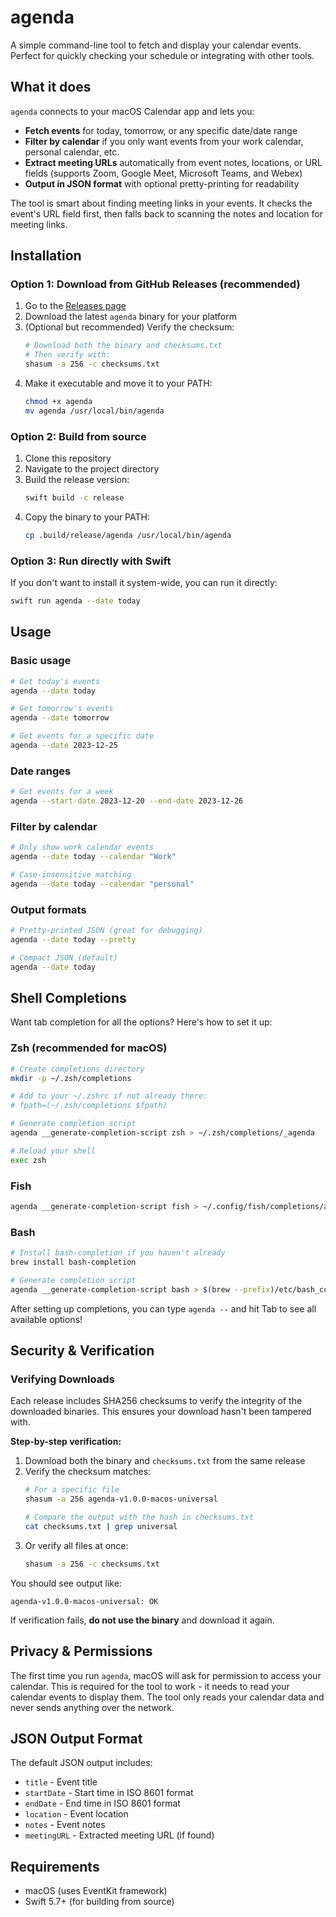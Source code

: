 # agenda

A simple command-line tool to fetch and display your calendar events. Perfect for quickly checking your schedule or integrating with other tools.

## What it does

`agenda` connects to your macOS Calendar app and lets you:

- **Fetch events** for today, tomorrow, or any specific date/date range
- **Filter by calendar** if you only want events from your work calendar, personal calendar, etc.
- **Extract meeting URLs** automatically from event notes, locations, or URL fields (supports Zoom, Google Meet, Microsoft Teams, and Webex)
- **Output in JSON format** with optional pretty-printing for readability

The tool is smart about finding meeting links in your events. It checks the event's URL field first, then falls back to scanning the notes and location for meeting links.

## Installation

### Option 1: Download from GitHub Releases (recommended)

1. Go to the [Releases page](https://github.com/thetinygoat/agenda/releases)
2. Download the latest `agenda` binary for your platform
3. (Optional but recommended) Verify the checksum:
   ```bash
   # Download both the binary and checksums.txt
   # Then verify with:
   shasum -a 256 -c checksums.txt
   ```
4. Make it executable and move it to your PATH:
   ```bash
   chmod +x agenda
   mv agenda /usr/local/bin/agenda
   ```

### Option 2: Build from source

1. Clone this repository
2. Navigate to the project directory
3. Build the release version:
   ```bash
   swift build -c release
   ```
4. Copy the binary to your PATH:
   ```bash
   cp .build/release/agenda /usr/local/bin/agenda
   ```

### Option 3: Run directly with Swift

If you don't want to install it system-wide, you can run it directly:
```bash
swift run agenda --date today
```

## Usage

### Basic usage

```bash
# Get today's events
agenda --date today

# Get tomorrow's events
agenda --date tomorrow

# Get events for a specific date
agenda --date 2023-12-25
```

### Date ranges

```bash
# Get events for a week
agenda --start-date 2023-12-20 --end-date 2023-12-26
```

### Filter by calendar

```bash
# Only show work calendar events
agenda --date today --calendar "Work"

# Case-insensitive matching
agenda --date today --calendar "personal"
```

### Output formats

```bash
# Pretty-printed JSON (great for debugging)
agenda --date today --pretty

# Compact JSON (default)
agenda --date today
```

## Shell Completions

Want tab completion for all the options? Here's how to set it up:

### Zsh (recommended for macOS)

```bash
# Create completions directory
mkdir -p ~/.zsh/completions

# Add to your ~/.zshrc if not already there:
# fpath=(~/.zsh/completions $fpath)

# Generate completion script
agenda __generate-completion-script zsh > ~/.zsh/completions/_agenda

# Reload your shell
exec zsh
```

### Fish

```bash
agenda __generate-completion-script fish > ~/.config/fish/completions/agenda.fish
```

### Bash

```bash
# Install bash-completion if you haven't already
brew install bash-completion

# Generate completion script
agenda __generate-completion-script bash > $(brew --prefix)/etc/bash_completion.d/agenda
```

After setting up completions, you can type `agenda --` and hit Tab to see all available options!

## Security & Verification

### Verifying Downloads

Each release includes SHA256 checksums to verify the integrity of the downloaded binaries. This ensures your download hasn't been tampered with.

**Step-by-step verification:**

1. Download both the binary and `checksums.txt` from the same release
2. Verify the checksum matches:
   ```bash
   # For a specific file
   shasum -a 256 agenda-v1.0.0-macos-universal
   
   # Compare the output with the hash in checksums.txt
   cat checksums.txt | grep universal
   ```
3. Or verify all files at once:
   ```bash
   shasum -a 256 -c checksums.txt
   ```

You should see output like:
```
agenda-v1.0.0-macos-universal: OK
```

If verification fails, **do not use the binary** and download it again.

## Privacy & Permissions

The first time you run `agenda`, macOS will ask for permission to access your calendar. This is required for the tool to work - it needs to read your calendar events to display them. The tool only reads your calendar data and never sends anything over the network.

## JSON Output Format

The default JSON output includes:
- `title` - Event title
- `startDate` - Start time in ISO 8601 format
- `endDate` - End time in ISO 8601 format
- `location` - Event location
- `notes` - Event notes
- `meetingURL` - Extracted meeting URL (if found)


## Requirements

- macOS (uses EventKit framework)
- Swift 5.7+ (for building from source)
